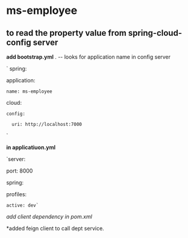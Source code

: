 # ms-employee
 ## to read the property value from spring-cloud-config server
 
 
 
**add bootstrap.yml** . -- looks for application name in config server



`
spring:

 application:
 
    name: ms-employee
   
 cloud:
 
    config:
    
      uri: http://localhost:7000
      
`      
     
**in applicatiuon.yml**

`server:

  port: 8000
  
spring:

  profiles:
  
    active: dev`
    

*add client dependency in pom.xml*


*added feign client to call dept service.
